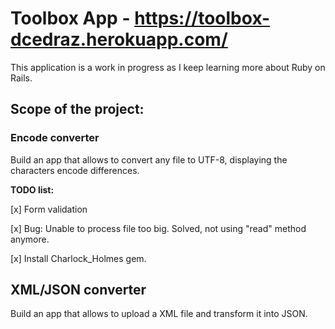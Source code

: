 # Toolbox App - https://toolbox-dcedraz.herokuapp.com/

This application is a work in progress as I keep learning more about Ruby on Rails.

## Scope of the project:

### Encode converter

Build an app that allows to convert any file to UTF-8, displaying the characters encode differences.

**TODO list:**

[x] Form validation

[x] Bug: Unable to process file too big. Solved, not using "read" method anymore.

[x] Install Charlock_Holmes gem.

## XML/JSON converter

Build an app that allows to upload a XML file and transform it into JSON.
